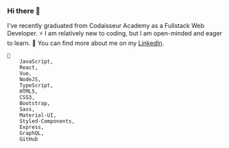 ### Hi there 👋

I've recently graduated from Codaisseur Academy as a Fullstack Web Developer. 
⚡ I am relatively new to coding, but I am open-minded and eager to learn. 
🔭 You can find more about me on my [LinkedIn](https://www.linkedin.com/in/ivaylo-ivo-yankov/).

    🌱 
        JavaScript, 
        React,
        Vue,
        NodeJS,
        TypeScript,
        HTML5, 
        CSS3, 
        Bootstrap,
        Sass,
        Material-UI, 
        Styled-Components,
        Express, 
        GraphQL, 
        GitHub 
    
<!--
**mayallzObject/mayallzObject** is a ✨ _special_ ✨ repository because its `README.md` (this file) appears on your GitHub profile.


point_left Always happy to hear from you via email as well!

Here are some ideas to get you started:

- 🔭 I’m currently working on ...
- 🌱 I’m currently learning ...
- 👯 I’m looking to collaborate on ...
- 🤔 I’m looking for help with ...
- 💬 Ask me about ...
- 📫 How to reach me: ...
- 😄 Pronouns: ...
- ⚡ Fun fact: ...
-->
